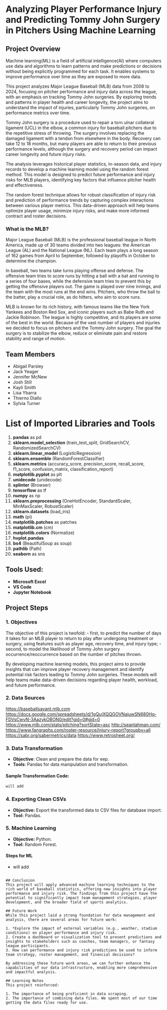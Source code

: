 # Analyzing Player Performance Injury and Predicting Tommy John Surgery in Pitchers Using Machine Learning

## Project Overview
Machine learning(ML) is a field of artificial intelligence(AI) where computers use data and algorithms to learn patterns and make predictions or decisions without being explicitly programmed for each task. It enables systems to improve performance over time as they are exposed to more data.

This project analyzes Major League Baseball (MLB) data from 2008 to 2024, focusing on pitcher performance and injury data across the league, with an emphasis on tracking Tommy John surgeries. By exploring trends and patterns in player health and career longevity, the project aims to understand the impact of injuries, particularly Tommy John surgeries, on performance metrics over time.

Tommy John surgery is a procedure used to repair a torn ulnar collateral ligament (UCL) in the elbow, a common injury for baseball pitchers due to the repetitive stress of throwing. The surgery involves replacing the damaged ligament with a tendon from elsewhere in the body. Recovery can take 12 to 18 months, but many players are able to return to their previous performance levels, although the surgery and recovery period can impact career longevity and future injury risks.

The analysis leverages historical player statistics, in-season data, and injury records to develop a machine learning model using the random forest method. This model is designed to predict future performance and injury risks for MLB players, identifying key factors that influence pitcher health and effectiveness.

The random forest technique allows for robust classification of injury risk and prediction of performance trends by capturing complex interactions between various player metrics. This data-driven approach will help teams optimize player usage, minimize injury risks, and make more informed contract and roster decisions.
 
### What is the MLB?

Major League Baseball (MLB) is the professional baseball league in North America, made up of 30 teams divided into two leagues: the American League (AL) and the National League (NL). Each team plays a long season of 162 games from April to September, followed by playoffs in October to determine the champion.

In baseball, two teams take turns playing offense and defense. The offensive team tries to score runs by hitting a ball with a bat and running to a series of four bases, while the defensive team tries to prevent this by getting the offensive players out. The game is played over nine innings, and the team with the most runs at the end wins. Pitchers, who throw the ball to the batter, play a crucial role, as do hitters, who aim to score runs.

MLB is known for its rich history, with famous teams like the New York Yankees and Boston Red Sox, and iconic players such as Babe Ruth and Jackie Robinson. The league is highly competitive, and its players are some of the best in the world.
 Because of the vast number of players and injuries we decided to focus on pitchers and the Tommy John surgery. The goal the 
 surgery is to stabilize the elbow, reduce or eliminate pain
 and restore stability and range of motion. 

## Team Members
- Abigail Parsley
- Jack Yeager
- Jennifer McNew
- Josh Still
- Kayli Smith
- Lisa Ybarra
- Thierno Diallo
- Sylvia Turner

# List of Imported Libraries and Tools

1. **pandas** as pd
2. **sklearn.model_selection** (train_test_split, GridSearchCV, RandomizedSearchCV)
3. **sklearn.linear_model** (LogisticRegression)
4. **sklearn.ensemble** (RandomForestClassifier)
5. **sklearn.metrics** (accuracy_score, precision_score, recall_score, f1_score, confusion_matrix, classification_report)
6. **matplotlib.pyplot** as plt
7. **unidecode** (unidecode)
8. **splinter** (Browser)
9. **tensorflow** as tf
10. **numpy** as np
11. **sklearn.preprocessing** (OneHotEncoder, StandardScaler, MinMaxScaler, RobustScaler)
12. **sklearn.datasets** (load_iris)
13. **math** (pi)
14. **matplotlib.patches** as patches
15. **matplotlib.cm** (cm)
16. **matplotlib.colors** (Normalize)
17. **hvplot.pandas**
18. **bs4** (BeautifulSoup as soup)
19. **pathlib** (Path)
20. **seaborn** as sns

## Tools Used:
- **Microsoft Excel**
- **VS Code**
- **Jupyter Notebook**


## Project Steps

### 1. Objectives
The objective of this project is twofold:
    - first, to predict the number of days it takes for an MLB player to return to play after undergoing treatment or surgery, using features such as player age, recovery time, and injury type; 
    - second, to model the likelihood of Tommy John surgery occurrence/reoccurrence based on the number of pitches thrown. 

By developing machine learning models, this project aims to provide insights that can improve player recovery management and identify potential risk factors leading to Tommy John surgeries. These models will help teams make data-driven decisions regarding player health, workload, and future performance.

### 2. Data Sources
https://baseballsavant.mlb.com
https://docs.google.com/spreadsheets/d/1gQujXQQGOVNaiuwSN680Hq-FDVsCwvN-3AazykOBON0/edit?gid=0#gid=0
https://www.mlb.com/stats/pitching?sortState=asc
http://seanlahman.com/
https://www.fangraphs.com/roster-resource/injury-report?groupby=all
https://sabr.org/sabermetrics/data
https://www.retrosheet.org/



### 3. Data Transformation
- **Objective**: Clean and prepare the data for eep.
- **Tools**: Pandas for data manipulation and transformation.

#### Sample Transformation Code:
```python
will add


```
### 4. Exporting Clean CSVs
- **Objective:** Export the transformed data to CSV files for database import.
- **Tool:** Pandas.

### 5. Machine Learning
- **Objective:** Python.
- **Tool:** Random Forest.

#### Steps for ML
- will add

```

## Conclusion
This project will apply advanced machine learning techniques to the rich world of baseball statistics, offering new insights into player performance and injury risk. The findings from this project have the potential to significantly impact team management strategies, player development, and the broader field of sports analytics.

## Future Work
While this project laid a strong foundation for data management and analysis, there are several areas for future work:

1. *Explore the impact of external variables (e.g., weather, stadium conditions) on player performance and injury risk.
2. Create a dashboard or visualization tool to present predictions and insights to stakeholders such as coaches, team managers, or fantasy league participants.
3. How can performance and injury risk predictions be used to inform team strategy, roster management, and financial decisions?

By addressing these future work areas, we can further enhance the capabilities of our data infrastructure, enabling more comprehensive and impactful analysis.

## Learning Notes
This project reinforced: 

1. The importance of being proficient in data scraping.
2. The importance of combining data files. We spent most of our time getting the data files ready for use.

